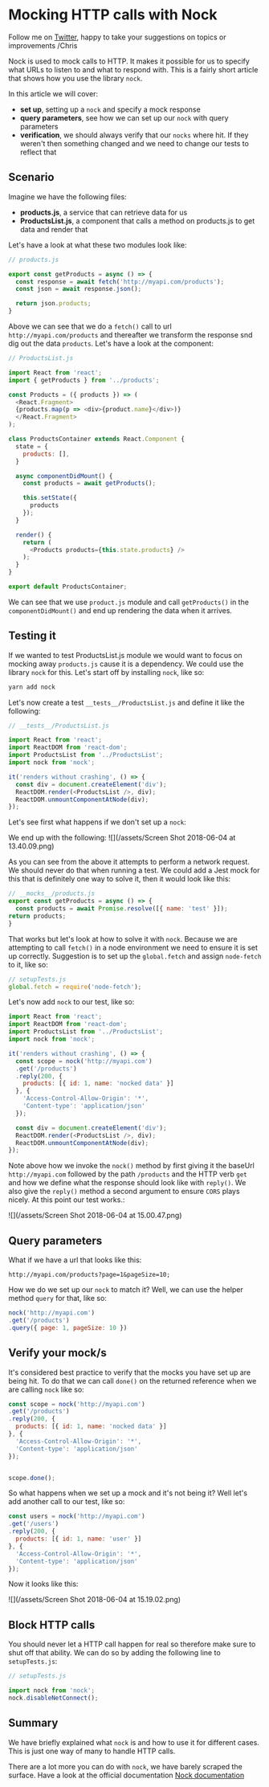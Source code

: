 # Mocking HTTP calls with Nock

Follow me on [Twitter](https://twitter.com/chris_noring), happy to take your suggestions on topics or improvements /Chris

Nock is used to mock calls to HTTP. It makes it possible for us to specify what URLs to listen to and what to respond with. This is a fairly short article that shows how you use the library `nock`.


In this article we will cover:

- **set up**, setting up a `nock` and specify a mock response
- **query parameters**, see how we can set up our `nock` with query parameters
- **verification**, we should always verify that our `nocks` where hit. If they weren't then something changed and we need to change our tests to reflect that

## Scenario

Imagine we have the following files:

- **products.js**, a service that can retrieve data for us
- **ProductsList.js**, a component that calls a method on products.js to get data and render that

Let's have a look at what these two modules look like:

```js
// products.js

export const getProducts = async () => {
  const response = await fetch('http://myapi.com/products');
  const json = await response.json();

  return json.products;
}
```

Above we can see that we do a `fetch()` call to url `http://myapi.com/products` and thereafter we transform the response snd dig out the data `products`. Let's have a look at the component:

```js
// ProductsList.js

import React from 'react';
import { getProducts } from '../products';

const Products = ({ products }) => (
  <React.Fragment>
  {products.map(p => <div>{product.name}</div>)}
  </React.Fragment>
);

class ProductsContainer extends React.Component {
  state = {
    products: [],
  }

  async componentDidMount() {
    const products = await getProducts();

    this.setState({
      products
    });
  }

  render() {
    return (
      <Products products={this.state.products} />
    );
  }
}

export default ProductsContainer;
```

We can see that we use `product.js` module and call `getProducts()` in the `componentDidMount()` and end up rendering the data when it arrives.

## Testing it
If we wanted to test ProductsList.js module we would want to focus on mocking away `products.js` cause it is a dependency. We could use the library `nock` for this. Let's start off by installing `nock`, like so:

```js
yarn add nock
```

Let's now create a test `__tests__/ProductsList.js` and define it like the following:

```js
// __tests__/ProductsList.js

import React from 'react';
import ReactDOM from 'react-dom';
import ProductsList from '../ProductsList';
import nock from 'nock';

it('renders without crashing', () => {
  const div = document.createElement('div');
  ReactDOM.render(<ProductsList />, div);
  ReactDOM.unmountComponentAtNode(div);
});
```
Let's see first what happens if we don't set up a `nock`:

We end up with the following:
![](/assets/Screen Shot 2018-06-04 at 13.40.09.png)

As you can see from the above it attempts to perform a network request. We should never do that when running a test. We could add a Jest mock for this that is definitely one way to solve it, then it would look like this:

```js
// __mocks__/products.js
export const getProducts = async () => {
  const products = await Promise.resolve([{ name: 'test' }]);
return products;
}
```

That works but let's look at how to solve it with `nock`. Because we are attempting to call `fetch()` in a node environment we need to ensure it is set up correctly. Suggestion is to set up the `global.fetch` and assign `node-fetch` to it, like so:

```js
// setupTests.js
global.fetch = require('node-fetch');
```
Let's now add `nock` to our test, like so:
```js
import React from 'react';
import ReactDOM from 'react-dom';
import ProductsList from '../ProductsList';
import nock from 'nock';

it('renders without crashing', () => {
  const scope = nock('http://myapi.com')
  .get('/products')
  .reply(200, {
    products: [{ id: 1, name: 'nocked data' }]
  }, {
    'Access-Control-Allow-Origin': '*',
    'Content-type': 'application/json'
  });

  const div = document.createElement('div');
  ReactDOM.render(<ProductsList />, div);
  ReactDOM.unmountComponentAtNode(div);
});
```

Note above how we invoke the `nock()` method by first giving it the baseUrl `http://myapi.com` followed by the path `/products` and the HTTP verb `get` and how we define what the response should look like with `reply()`. We also give the `reply()` method a second argument to ensure `CORS` plays nicely. At this point our test works.:

![](/assets/Screen Shot 2018-06-04 at 15.00.47.png)

## Query parameters
What if we have a url that looks like this:

```
http://myapi.com/products?page=1&pageSize=10;
```
How we do we set up our `nock` to match it? Well, we can use the helper method `query` for that, like so:

```js
nock('http://myapi.com')
.get('/products')
.query({ page: 1, pageSize: 10 })
```

## Verify your mock/s
It's considered best practice to verify that the mocks you have set up are being hit. To do that we can call `done()` on the returned reference when we are calling `nock` like so:

```js
const scope = nock('http://myapi.com')
.get('/products')
.reply(200, {
  products: [{ id: 1, name: 'nocked data' }]
}, {
  'Access-Control-Allow-Origin': '*',
  'Content-type': 'application/json'
});


scope.done();
```

So what happens when we set up a mock and it's not being it? Well let's add another call to our test, like so:

```js
const users = nock('http://myapi.com')
.get('/users')
.reply(200, {
  products: [{ id: 1, name: 'user' }]
}, {
  'Access-Control-Allow-Origin': '*',
  'Content-type': 'application/json'
});
```

Now it looks like this:

![](/assets/Screen Shot 2018-06-04 at 15.19.02.png)

## Block HTTP calls
You should never let a HTTP call happen for real so therefore make sure to shut off that ability. We can do so by adding the following line to `setupTests.js`:

```js
// setupTests.js

import nock from 'nock';
nock.disableNetConnect();
```

## Summary
We have briefly explained what `nock` is and how to use it for different cases. This is just one way of many to handle HTTP calls.

There are a lot more you can do with `nock`, we have barely scraped the surface. Have a look at the official documentation [Nock documentation](https://www.npmjs.com/package/nock)
